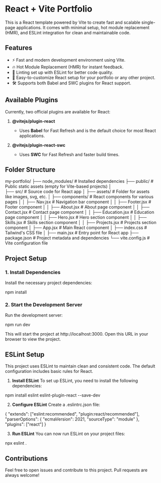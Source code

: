 # React + Vite Portfolio

This is a React template powered by Vite to create fast and scalable single-page applications. It comes with minimal setup, hot module replacement (HMR), and ESLint integration for clean and maintainable code.

## Features
- ⚡ Fast and modern development environment using Vite.
- 🔥 Hot Module Replacement (HMR) for instant feedback.
- 📏 Linting set up with ESLint for better code quality.
- 🎨 Easy-to-customize React setup for your portfolio or any other project.
- 🛠️ Supports both Babel and SWC plugins for React support.

## Available Plugins
Currently, two official plugins are available for React:

1. **@vitejs/plugin-react**
   - Uses **Babel** for Fast Refresh and is the default choice for most React applications.

2. **@vitejs/plugin-react-swc**
   - Uses **SWC** for Fast Refresh and faster build times.

## Folder Structure

my-portfolio/
├── node_modules/                  # Installed dependencies
├── public/                        # Public static assets (empty for Vite-based projects)
│   
├── src/                           # Source code for React app
│   ├── assets/                    # Folder for assets like images, svg, etc.
│   ├── components/                # React components for various pages
│   │   ├── Nav.jsx                # Navigation bar component
│   │   ├── Footer.jsx             # Footer component
│   │   ├── About.jsx              # About page component
│   │   ├── Contact.jsx            # Contact page component
│   │   ├── Education.jsx          # Education page component
│   │   ├── Hero.jsx               # Hero section component
│   │   ├── Skills.jsx             # Skills section component
│   │   ├── Projects.jsx           # Projects section component
│   ├── App.jsx                    # Main React component
│   ├── index.css                  # Tailwind's CSS file
│   ├── main.jsx                   # Entry point for React app
├── package.json                   # Project metadata and dependencies
└── vite.config.js                 # Vite configuration file


## Project Setup

### 1. Install Dependencies
Install the necessary project dependencies:

npm install

### 2. Start the Development Server
Run the development server:

npm run dev

This will start the project at http://localhost:3000. Open this URL in your browser to view the project.

## ESLint Setup
This project uses ESLint to maintain clean and consistent code. The default configuration includes basic rules for React.

1. **Install ESLint**
To set up ESLint, you need to install the following dependencies:

npm install eslint eslint-plugin-react --save-dev

2. **Configure ESLint**
Create a .eslintrc.json file:

{
  "extends": ["eslint:recommended", "plugin:react/recommended"],
  "parserOptions": {
    "ecmaVersion": 2021,
    "sourceType": "module"
  },
  "plugins": ["react"]
}

3. **Run ESLint**
You can now run ESLint on your project files:

npx eslint .

## Contributions
Feel free to open issues and contribute to this project. Pull requests are always welcome!
